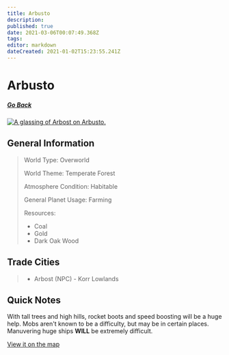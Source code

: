 ```yaml
---
title: Arbusto
description: 
published: true
date: 2021-03-06T00:07:49.368Z
tags: 
editor: markdown
dateCreated: 2021-01-02T15:23:55.241Z
---
```


# Arbusto

##### [Go Back](/wiki/space#planets)

<a href="https://imgur.com/8RLTG1D"><img src="https://i.imgur.com/8RLTG1D.jpg" title="A glassing of Arbost on Arbusto." /></a>

## General Information

> World Type: Overworld
>
> World Theme: Temperate Forest
>
> Atmosphere Condition: Habitable
>
> General Planet Usage: Farming
>
> Resources:
> - Coal
> - Gold
> - Dark Oak Wood

## Trade Cities
> - Arbost (NPC) - Korr Lowlands

## Quick Notes

With tall trees and high hills, rocket boots and speed boosting will be a huge help. Mobs aren't known to be a difficulty, but may be in certain places. Manuvering huge ships **WILL** be extremely difficult.

[View it on the map](https://dynmap.starlegacy.net/?worldname=Arbusto)
